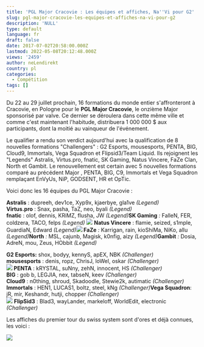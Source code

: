 ```yaml
---
title: 'PGL Major Cracovie : Les équipes et affiches, Na''Vi pour G2'
slug: pgl-major-cracovie-les-equipes-et-affiches-na-vi-pour-g2
description: 'NULL'
type: default
language: fr
draft: false
date: 2017-07-02T20:58:00.000Z
lastmod: 2022-05-08T20:12:48.000Z
views: '2459'
author: neLendirekt
country: pl
categories:
  - Compétition
tags: []
---
```

Du 22 au 29 juillet prochain, 16 formations du monde entier s'affronteront à Cracovie, en Pologne pour le **PGL Major Cracovie**, le onzième Major sponsorisé par valve. Ce dernier se déroulera dans cette même ville et comme c'est maintenant l'habitude, distribuera 1 000 000 $ aux participants, dont la moitié au vainqueur de l'événement.

Le qualifier a rendu son verdict aujourd'hui avec la qualification de 8 nouvelles formations "Challengers" : G2 Esports, mousesports, PENTA, BIG, Cloud9, Immortals, Vega Squadron et Flipsid3/Team Liquid. Ils rejoignent les "Legends" Astralis, Virtus.pro, fnatic, SK Gaming, Natus Vincere, FaZe Clan, North et Gambit. Le renouvellement est certain avec 5 nouvelles formations comparé au précédent Major , PENTA, BIG, C9, Immortals et Vega Squadron remplaçant EnVyUs, NiP, GODSENT, HR et OpTic.

Voici donc les 16 équipes du PGL Major Cracovie : 

**Astralis** : dupreeh, dev1ce, Xyp9x, kjaerbye, gla1ve _(Legend)_  
**Virtus.pro** : Snax, pasha, TaZ, neo, byali _(Legend)_  
**fnatic** : olof, dennis, KRiMZ, flusha, JW _(Legend)_**SK Gaming** _:_ FalleN, FER, coldzera, TACO, felps _(Legend)_ 
_![](/storage/countries/flag/europeflag580d21b984714.gif)_ **Natus Vincere** : flamie, seized, s1mple, GuardiaN, Edward _(Legend)_**![](/storage/countries/flag/europe_flag_580d21b984714.gif) FaZe** _:_ Karrigan, rain, kioShiMa, NiKo, allu _(Legend)_**North** _:_ MSL, cajunb, Magisk, k0nfig, aizy _(Legend)_**Gambit** _:_ Dosia, AdreN, mou, Zeus, HObbit _(Legend)_ 
  
**G2 Esports:** shox, bodyy, kennyS, apEX, NBK _(Challenger)_  
**mousesports** : denis, ropz, ChrisJ, loWel, oskar _(Challenger)_  
**![](/storage/countries/flag/europe_flag_580d21b984714.gif) PENTA** : kRYSTAL, suNny, zehN, innocent, HS _(Challenger)_  
**BIG** : gob b, LEGJIA, nex, tabseN, keev _(Challenger)_  
**Cloud9** : n0thing, shroud, Skadoodle, Stewie2k, autimatic _(Challenger)_  
**Immortals** : HEN1, LUCAS1, boltz, steel, kNg _(Challenger)_**Vega Squadron**: jR, mir, Keshandr, hutji, chopper _(Challenger)_  
![](/storage/countries/flag/europe_flag_580d21b984714.gif) **FlipSid3** : Blad3, wayLander, markeloff, WorldEdit, electronic _(Challenger)_

Les affiches du premier tour du swiss system sont d'ores et déjà connues, les voici : 

![](/storage/images/59597aceb952f_ddwo-rxkaaajgjjpg.jpg)
